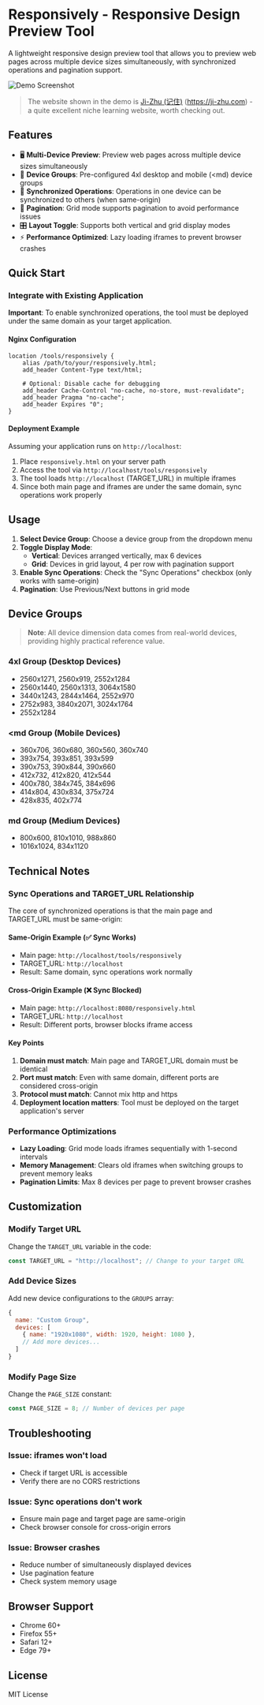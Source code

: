 # Responsively - Responsive Design Preview Tool

A lightweight responsive design preview tool that allows you to preview web pages across multiple device sizes simultaneously, with synchronized operations and pagination support.

![Demo Screenshot](https://ji-zhu.com/static/pics/responsively_compact.gif)

> The website shown in the demo is [Ji-Zhu (记住)](https://ji-zhu.com) (https://ji-zhu.com) - a quite excellent niche learning website, worth checking out.

## Features

- 🖥️ **Multi-Device Preview**: Preview web pages across multiple device sizes simultaneously
- 📱 **Device Groups**: Pre-configured 4xl desktop and mobile (<md) device groups
- 🔄 **Synchronized Operations**: Operations in one device can be synchronized to others (when same-origin)
- 📄 **Pagination**: Grid mode supports pagination to avoid performance issues
- 🎛️ **Layout Toggle**: Supports both vertical and grid display modes
- ⚡ **Performance Optimized**: Lazy loading iframes to prevent browser crashes

## Quick Start

### Integrate with Existing Application
**Important**: To enable synchronized operations, the tool must be deployed under the same domain as your target application.

#### Nginx Configuration
```nginx
location /tools/responsively {
    alias /path/to/your/responsively.html;
    add_header Content-Type text/html;
    
    # Optional: Disable cache for debugging
    add_header Cache-Control "no-cache, no-store, must-revalidate";
    add_header Pragma "no-cache";
    add_header Expires "0";
}
```

#### Deployment Example
Assuming your application runs on `http://localhost`:
1. Place `responsively.html` on your server path
2. Access the tool via `http://localhost/tools/responsively`
3. The tool loads `http://localhost` (TARGET_URL) in multiple iframes
4. Since both main page and iframes are under the same domain, sync operations work properly

## Usage

1. **Select Device Group**: Choose a device group from the dropdown menu
2. **Toggle Display Mode**:
   - **Vertical**: Devices arranged vertically, max 6 devices
   - **Grid**: Devices in grid layout, 4 per row with pagination support
3. **Enable Sync Operations**: Check the "Sync Operations" checkbox (only works with same-origin)
4. **Pagination**: Use Previous/Next buttons in grid mode

## Device Groups

> **Note**: All device dimension data comes from real-world devices, providing highly practical reference value.

### 4xl Group (Desktop Devices)
- 2560x1271, 2560x919, 2552x1284
- 2560x1440, 2560x1313, 3064x1580
- 3440x1243, 2844x1464, 2552x970
- 2752x983, 3840x2071, 3024x1764
- 2552x1284

### <md Group (Mobile Devices)
- 360x706, 360x680, 360x560, 360x740
- 393x754, 393x851, 393x599
- 390x753, 390x844, 390x660
- 412x732, 412x820, 412x544
- 400x780, 384x745, 384x696
- 414x804, 430x834, 375x724
- 428x835, 402x774

### md Group (Medium Devices)
- 800x600, 810x1010, 988x860
- 1016x1024, 834x1120

## Technical Notes

### Sync Operations and TARGET_URL Relationship
The core of synchronized operations is that the main page and TARGET_URL must be same-origin:

#### Same-Origin Example (✅ Sync Works)
- Main page: `http://localhost/tools/responsively`
- TARGET_URL: `http://localhost`
- Result: Same domain, sync operations work normally

#### Cross-Origin Example (❌ Sync Blocked)
- Main page: `http://localhost:8080/responsively.html`
- TARGET_URL: `http://localhost`
- Result: Different ports, browser blocks iframe access

#### Key Points
1. **Domain must match**: Main page and TARGET_URL domain must be identical
2. **Port must match**: Even with same domain, different ports are considered cross-origin
3. **Protocol must match**: Cannot mix http and https
4. **Deployment location matters**: Tool must be deployed on the target application's server

### Performance Optimizations
- **Lazy Loading**: Grid mode loads iframes sequentially with 1-second intervals
- **Memory Management**: Clears old iframes when switching groups to prevent memory leaks
- **Pagination Limits**: Max 8 devices per page to prevent browser crashes

## Customization

### Modify Target URL
Change the `TARGET_URL` variable in the code:
```javascript
const TARGET_URL = "http://localhost"; // Change to your target URL
```

### Add Device Sizes
Add new device configurations to the `GROUPS` array:
```javascript
{
  name: "Custom Group",
  devices: [
    { name: "1920x1080", width: 1920, height: 1080 },
    // Add more devices...
  ]
}
```

### Modify Page Size
Change the `PAGE_SIZE` constant:
```javascript
const PAGE_SIZE = 8; // Number of devices per page
```

## Troubleshooting

### Issue: iframes won't load
- Check if target URL is accessible
- Verify there are no CORS restrictions

### Issue: Sync operations don't work
- Ensure main page and target page are same-origin
- Check browser console for cross-origin errors

### Issue: Browser crashes
- Reduce number of simultaneously displayed devices
- Use pagination feature
- Check system memory usage

## Browser Support

- Chrome 60+
- Firefox 55+
- Safari 12+
- Edge 79+

## License

MIT License